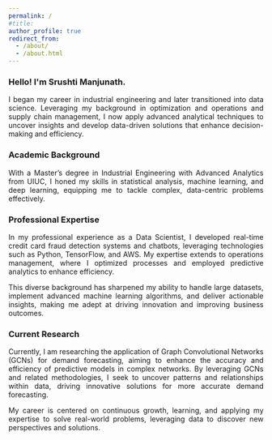 ```yaml
---
permalink: /
#title: 
author_profile: true
redirect_from: 
  - /about/
  - /about.html
---
```


### **Hello! I'm Srushti Manjunath.**
<p align="justify">
I began my career in industrial engineering and later transitioned into data science. Leveraging my background in optimization and operations and supply chain management, I now apply advanced analytical techniques to uncover insights and develop data-driven solutions that enhance decision-making and efficiency.
</p>

### **Academic Background**
<p align="justify">
With a Master’s degree in Industrial Engineering with Advanced Analytics from UIUC, I honed my skills in statistical analysis, machine learning, and deep learning, equipping me to tackle complex, data-centric problems effectively.
</p>

### **Professional Expertise**
<p align="justify">
In my professional experience as a Data Scientist, I developed real-time credit card fraud detection systems and chatbots, leveraging technologies such as Python, TensorFlow, and AWS. My expertise extends to operations management, where I optimized processes and employed predictive analytics to enhance efficiency.
</p>

<p align="justify">
This diverse background has sharpened my ability to handle large datasets, implement advanced machine learning algorithms, and deliver actionable insights, making me adept at driving innovation and improving business outcomes.
</p>

### **Current Research**
<p align="justify">
Currently, I am researching the application of Graph Convolutional Networks (GCNs) for demand forecasting, aiming to enhance the accuracy and efficiency of predictive models in complex networks. By leveraging GCNs and related methodologies, I seek to uncover patterns and relationships within data, driving innovative solutions for more accurate demand forecasting.
</p>

<p align="justify">
My career is centered on continuous growth, learning, and applying my expertise to solve real-world problems, leveraging data to discover new perspectives and solutions.
</p>


